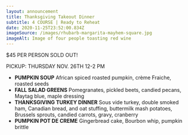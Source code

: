 ```yaml
---
layout: announcement
title: Thanksgiving Takeout Dinner
subtitle: 4 COURSE | Ready to Reheat
date: 2020-11-25T23:52:00.834Z
imageSource: /images/rhubarb-margarita-mayhem-square.jpg
imageAlt: Image of four people toasting red wine
---
```

$45 PER PERSON SOLD OUT!

PICKUP: THURSDAY NOV. 26TH 12-2 PM

* **PUMPKIN SOUP**
  African spiced roasted pumpkin, crème Fraiche, roasted seeds
* **FALL SALAD GREENS**
  Pomegranates, pickled beets, candied pecans, Maytag blue, maple dressing
* **THANKSGIVING TURKEY DINNER**
  Sous vide turkey, double smoked ham, Canadian bread, and oat stuffing, buttermilk mash potatoes, Brussels sprouts, candied carrots, gravy, cranberry
* **PUMPKIN POT DE CREME**
  Gingerbread cake, Bourbon whip, pumpkin brittle
